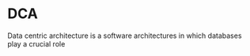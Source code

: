 # DCA
 Data centric architecture is a software architectures in which databases play a crucial role
